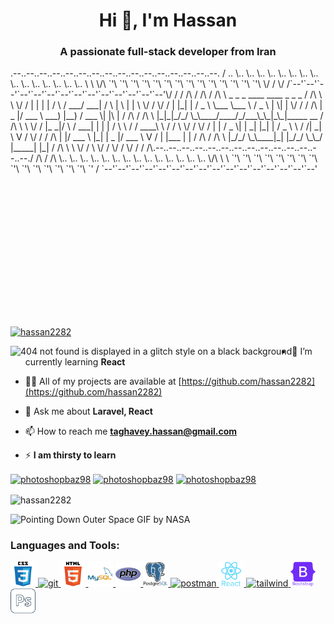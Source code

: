 
<h1 align="center">Hi 👋, I'm Hassan</h1>
<h3 align="center">A passionate full-stack developer from Iran</h3>

<p style="height:400px">
 .--..--..--..--..--..--..--..--..--..--..--..--..--..--..--..--. 
/ .. \.. \.. \.. \.. \.. \.. \.. \.. \.. \.. \.. \.. \.. \.. \.. \
\ \/\ `'\ `'\ `'\ `'\ `'\ `'\ `'\ `'\ `'\ `'\ `'\ `'\ `'\ `'\ \/ /
 \/ /`--'`--'`--'`--'`--'`--'`--'`--'`--'`--'`--'`--'`--'`--'\/ / 
 / /\                                                        / /\ 
/ /\ \   _   _    _    ____ ____    _    _   _              / /\ \
\ \/ /  | | | |  / \  / ___/ ___|  / \  | \ | |             \ \/ /
 \/ /   | |_| | / _ \ \___ \___ \ / _ \ |  \| |              \/ / 
 / /\   |  _  |/ ___ \ ___) |__) / ___ \| |\  |              / /\ 
/ /\ \  |_|_|_/_/   \_\____/____/_/___\_\_|_\_|_____   __   / /\ \
\ \/ /  |_   _|/ \  / ___| | | |  / \ \   / / ____\ \ / /   \ \/ /
 \/ /     | | / _ \| |  _| |_| | / _ \ \ / /|  _|  \ V /     \/ / 
 / /\     | |/ ___ \ |_| |  _  |/ ___ \ V / | |___  | |      / /\ 
/ /\ \    |_/_/   \_\____|_| |_/_/   \_\_/  |_____| |_|     / /\ \
\ \/ /                                                      \ \/ /
 \/ /                                                        \/ / 
 / /\.--..--..--..--..--..--..--..--..--..--..--..--..--..--./ /\ 
/ /\ \.. \.. \.. \.. \.. \.. \.. \.. \.. \.. \.. \.. \.. \.. \/\ \
\ `'\ `'\ `'\ `'\ `'\ `'\ `'\ `'\ `'\ `'\ `'\ `'\ `'\ `'\ `'\ `' /
 `--'`--'`--'`--'`--'`--'`--'`--'`--'`--'`--'`--'`--'`--'`--'`--' 
</p>


<p align="left" style="width:85%; display: flex; flex-wrap: wrap; gap: 10px;">
  <a href="https://github.com/hassan2282">
    <img src="https://github-profile-trophy.vercel.app/?username=hassan2282" alt="hassan2282" />
  </a>
  <!-- Add more elements here if needed -->
</p>

<img src="https://media.tenor.com/IHdlTRsmcS4AAAAM/404.gif" align="left" alt="404 not found is displayed in a glitch style on a black background" loading="lazy">

- 🌱 I’m currently learning **React**

- 👨‍💻 All of my projects are available at [https://github.com/hassan2282](https://github.com/hassan2282)

- 💬 Ask me about **Laravel, React**

- 📫 How to reach me **taghavey.hassan@gmail.com**

- ⚡ **I am thirsty to learn**

<p align="left">
<a href="https://linkedin.com/in/photoshopbaz98" target="blank"><img align="center" src="https://raw.githubusercontent.com/rahuldkjain/github-profile-readme-generator/master/src/images/icons/Social/linked-in-alt.svg" alt="photoshopbaz98" height="30" width="40" /></a>
<a href="https://fb.com/photoshopbaz98" target="blank"><img align="center" src="https://raw.githubusercontent.com/rahuldkjain/github-profile-readme-generator/master/src/images/icons/Social/facebook.svg" alt="photoshopbaz98" height="30" width="40" /></a>
<a href="https://instagram.com/photoshopbaz98" target="blank"><img align="center" src="https://raw.githubusercontent.com/rahuldkjain/github-profile-readme-generator/master/src/images/icons/Social/instagram.svg" alt="photoshopbaz98" height="30" width="40" /></a>
</p>


<p><img align="center" src="https://github-readme-stats.vercel.app/api/top-langs?username=hassan2282&show_icons=true&locale=en&layout=compact" alt="hassan2282" /></p>

<!-- <p><img align="center" src="https://github-readme-streak-stats.herokuapp.com/?user=hassan2282&" alt="hassan2282" /></p> -->


<img class="giphy-gif-img giphy-img-loaded" src="https://media4.giphy.com/media/v1.Y2lkPTc5MGI3NjExZHU4ZmljbWN1Z3M1cGJ3ODQ4MDJrMWpsZXN3MnV6OWEzajRpcHhxdSZlcD12MV9pbnRlcm5hbF9naWZfYnlfaWQmY3Q9Zw/Js7cqIkpxFy0bILFFA/giphy.gif" style="background:rgba(0,0,0,0)" alt="Pointing Down Outer Space GIF by NASA">


<h3 align="left">Languages and Tools:</h3>
<p align="left">  <a href="https://www.w3schools.com/css/" target="_blank" rel="noreferrer"> <img src="https://raw.githubusercontent.com/devicons/devicon/master/icons/css3/css3-original-wordmark.svg" alt="css3" width="40" height="40"/> </a> <a href="https://git-scm.com/" target="_blank" rel="noreferrer"> <img src="https://www.vectorlogo.zone/logos/git-scm/git-scm-icon.svg" alt="git" width="40" height="40"/> </a> <a href="https://www.w3.org/html/" target="_blank" rel="noreferrer"> <img src="https://raw.githubusercontent.com/devicons/devicon/master/icons/html5/html5-original-wordmark.svg" alt="html5" width="40" height="40"/> </a> <a href="https://laravel.com/" target="_blank" rel="noreferrer"> </a> <a href="https://www.mysql.com/" target="_blank" rel="noreferrer"> <img src="https://raw.githubusercontent.com/devicons/devicon/master/icons/mysql/mysql-original-wordmark.svg" alt="mysql" width="40" height="40"/> </a>  <a href="https://www.php.net" target="_blank" rel="noreferrer"> <img src="https://raw.githubusercontent.com/devicons/devicon/master/icons/php/php-original.svg" alt="php" width="40" height="40"/> </a> <a href="https://www.postgresql.org" target="_blank" rel="noreferrer"> <img src="https://raw.githubusercontent.com/devicons/devicon/master/icons/postgresql/postgresql-original-wordmark.svg" alt="postgresql" width="40" height="40"/> </a> <a href="https://postman.com" target="_blank" rel="noreferrer"> <img src="https://www.vectorlogo.zone/logos/getpostman/getpostman-icon.svg" alt="postman" width="40" height="40"/> </a> <a href="https://reactjs.org/" target="_blank" rel="noreferrer"> <img src="https://raw.githubusercontent.com/devicons/devicon/master/icons/react/react-original-wordmark.svg" alt="react" width="40" height="40"/> </a> <a href="https://tailwindcss.com/" target="_blank" rel="noreferrer"> <img src="https://www.vectorlogo.zone/logos/tailwindcss/tailwindcss-icon.svg" alt="tailwind" width="40" height="40"/> </a><a href="https://getbootstrap.com" target="_blank" rel="noreferrer"> <img src="https://raw.githubusercontent.com/devicons/devicon/master/icons/bootstrap/bootstrap-plain-wordmark.svg" alt="bootstrap" width="40" height="40"/> </a> <a href="https://www.photoshop.com/en" target="_blank" rel="noreferrer"> <img src="https://raw.githubusercontent.com/devicons/devicon/master/icons/photoshop/photoshop-line.svg" alt="photoshop" width="40" height="40"/> </a> </p>
